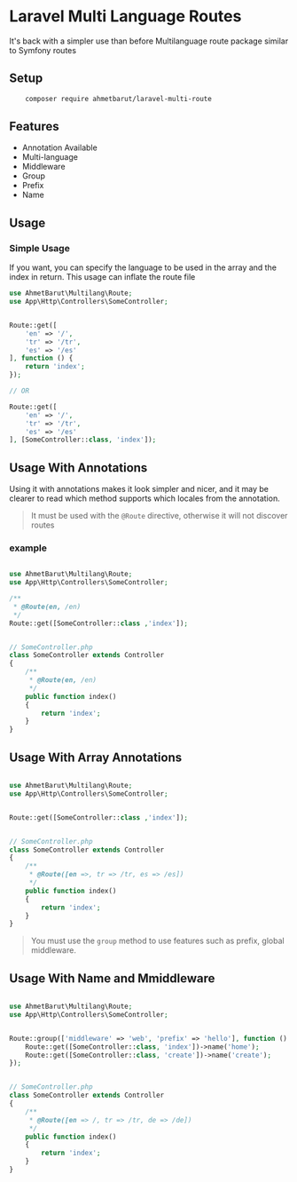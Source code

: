 # Laravel Multi Language Routes

It's back with a simpler use than before
Multilanguage route package similar to Symfony routes

## Setup

```bash
    composer require ahmetbarut/laravel-multi-route
```

## Features

- Annotation Available
- Multi-language
- Middleware
- Group
- Prefix
- Name

## Usage

### Simple Usage

If you want, you can specify the language to be used in the array and the index in return. This usage can inflate the route file

```php
use AhmetBarut\Multilang\Route;
use App\Http\Controllers\SomeController;


Route::get([
    'en' => '/',
    'tr' => '/tr',
    'es' => '/es'
], function () {
    return 'index';
});

// OR

Route::get([
    'en' => '/',
    'tr' => '/tr',
    'es' => '/es'
], [SomeController::class, 'index']);
```

## Usage With Annotations

Using it with annotations makes it look simpler and nicer, and it may be clearer to read which method supports which locales from the annotation.

> It must be used with the `@Route` directive, otherwise it will not discover routes

### example

```php

use AhmetBarut\Multilang\Route;
use App\Http\Controllers\SomeController;

/**
 * @Route(en, /en)
 */
Route::get([SomeController::class ,'index']);


// SomeController.php
class SomeController extends Controller
{
    /**
     * @Route(en, /en)
     */
    public function index()
    {
        return 'index';
    }
}
```

## Usage With Array Annotations

```php

use AhmetBarut\Multilang\Route;
use App\Http\Controllers\SomeController;


Route::get([SomeController::class ,'index']);


// SomeController.php
class SomeController extends Controller
{
    /**
     * @Route([en =>, tr => /tr, es => /es])
     */
    public function index()
    {
        return 'index';
    }
}
```

>You must use the `group` method to use features such as prefix, global middleware.

## Usage With Name and Mmiddleware

```php

use AhmetBarut\Multilang\Route;
use App\Http\Controllers\SomeController;


Route::group(['middleware' => 'web', 'prefix' => 'hello'], function () {
    Route::get([SomeController::class, 'index'])->name('home');
    Route::get([SomeController::class, 'create'])->name('create');
});


// SomeController.php
class SomeController extends Controller
{
    /**
     * @Route([en => /, tr => /tr, de => /de])
     */
    public function index()
    {
        return 'index';
    }
}
```
